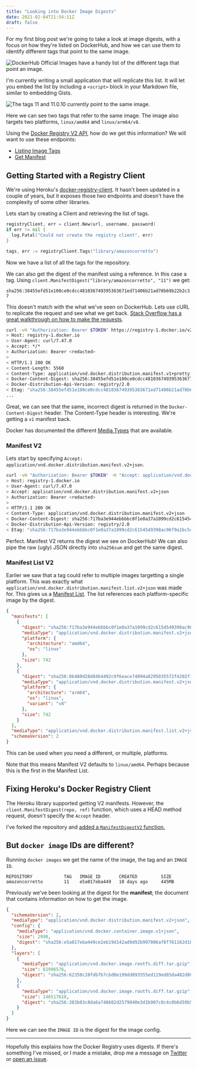 ```yaml
---
title: "Looking into Docker Image Digests"
date: 2021-02-04T21:54:11Z
draft: false
---
```


For my first blog post we're going to take a look at image digests, 
with a focus on how they're listed on DockerHub, and how we can use 
them to identify different tags that point to the same image.

![](/images/docker-registry-digests/docker-hub-supported-tag-list.png
"DockerHub Official Images have a handy list of the different tags that point an
image.")

I'm currently writing a small application that will replicate this
list. It will let you embed the list by including a
`<script>` block in your Markdown file, similar to embedding Gists.

![](/images/docker-registry-digests/docker-hub-digests.png
"The tags 11 and 11.0.10 currently point to the same image.")

Here we can see two tags that refer to the same image. The image also
targets two platforms, `linux/amd64` and `linux/arm64/v8`.

Using the [Docker Registry V2 API](https://docs.docker.com/registry/spec/api/), how do we
get this information? We will want to use these endpoints:

- [Listing Image Tags](https://docs.docker.com/registry/spec/api/#listing-image-tags)
- [Get Manifest](https://docs.docker.com/registry/spec/api/#manifest)

## Getting Started with a Registry Client

We're using Heroku's [docker-registry-client](https://github.com/heroku/docker-registry-client).
It hasn't been updated in a couple of years, but it exposes those two endpoints and
doesn't have the complexity of some other libraries.

Lets start by creating a Client and retrieving the list of tags.

```go
registryClient, err = client.New(url, username, password)
if err != nil {
  log.Fatal("Could not create the registry client", err)
}

tags, err := registryClient.Tags("library/amazoncorretto")
```

Now we have a list of all the tags for the repository.

We can also get the digest of the manifest using a reference.
In this case a tag.
Using `client.ManifestDigest("library/amazoncorretto", "11")` we get:

`sha256:38455efd51e100ce0cdcc481036749395363671ed71406b21ad78b69b22b2c37`

This doesn't match with the what we've seen on DockerHub. 
Lets use cURL to replicate the request and see what we get
back. 
[Stack Overflow has a great walkthrough on how to make the requests](https://stackoverflow.com/questions/57316115/get-manifest-of-a-public-docker-image-hosted-on-docker-hub-using-the-docker-regi). 


```bash
curl -vH "Authorization: Bearer $TOKEN" https://registry-1.docker.io/v2/library/amazoncorretto/manifests/11
> Host: registry-1.docker.io
> User-Agent: curl/7.47.0
> Accept: */*
> Authorization: Bearer <redacted>
>
< HTTP/1.1 200 OK
< Content-Length: 5560
< Content-Type: application/vnd.docker.distribution.manifest.v1+prettyjws
< Docker-Content-Digest: sha256:38455efd51e100ce0cdcc481036749395363671ed71406b21ad78b69b22b2c37
< Docker-Distribution-Api-Version: registry/2.0
< Etag: "sha256:38455efd51e100ce0cdcc481036749395363671ed71406b21ad78b69b22b2c37"
...
```

Great, we can see that the same, incorrect digest is returned in the `Docker-Content-Digest` header.
The Content-Type header is interesting. We're getting a `v1` manifest back.

Docker has documented the different [Media Types](https://github.com/distribution/distribution/blob/main/docs/spec/manifest-v2-2.md)
that are available.

### Manifest V2

Lets start by specifying `Accept: application/vnd.docker.distribution.manifest.v2+json`.

```bash
curl -vH "Authorization: Bearer $TOKEN" -H "Accept: application/vnd.docker.distribution.manifest.v2+json" https://registry-1.docker.io/v2/library/amazoncorretto/manifests/11
> Host: registry-1.docker.io
> User-Agent: curl/7.47.0
> Accept: application/vnd.docker.distribution.manifest.v2+json
> Authorization: Bearer <redacted>
>
< HTTP/1.1 200 OK
< Content-Type: application/vnd.docker.distribution.manifest.v2+json
< Docker-Content-Digest: sha256:717ba3e944ebbbbc0f1e0a37a1099cd2c6154549398ac96f9a1bc5c47ee18d7a
< Docker-Distribution-Api-Version: registry/2.0
< Etag: "sha256:717ba3e944ebbbbc0f1e0a37a1099cd2c6154549398ac96f9a1bc5c47ee18d7a"
```

Perfect. Manifest V2 returns the digest we see on DockerHub!
We can also pipe the raw (ugly) JSON directly into `sha256sum` and get the same digest.

### Manifest List V2

Earlier we saw that a tag could refer to multiple images targetting a single platform.
This was exactly what `application/vnd.docker.distribution.manifest.list.v2+json` was
made for. This gives us a
[Manifest List](https://github.com/distribution/distribution/blob/main/docs/spec/manifest-v2-2.md#manifest-list).
The list references each platform-specific image by the digest.

```json
{
  "manifests": [
    {
      "digest": "sha256:717ba3e944ebbbbc0f1e0a37a1099cd2c6154549398ac96f9a1bc5c47ee18d7a",
      "mediaType": "application/vnd.docker.distribution.manifest.v2+json",
      "platform": {
        "architecture": "amd64",
        "os": "linux"
      },
      "size": 742
    },
    {
      "digest": "sha256:0b480d28d84b4492c9f6eace74094a8295035572f4202f15b10ce1c144d67a13",
      "mediaType": "application/vnd.docker.distribution.manifest.v2+json",
      "platform": {
        "architecture": "arm64",
        "os": "linux",
        "variant": "v8"
      },
      "size": 742
    }
  ],
  "mediaType": "application/vnd.docker.distribution.manifest.list.v2+json",
  "schemaVersion": 2
}
```

This can be used when you need a different, or multiple, platforms.

Note that this means Manifest V2 defaults to `linux/amd64`. Perhaps
because this is the first in the Manifest List.

## Fixing Heroku's Docker Registry Client

The Heroku library supported getting V2 manifests. However, the
`client.ManifestDigest(repo, ref)` function, which uses a HEAD method
request, doesn't specify the `Accept` header.

I've forked the repository and 
[added a `ManifestDigestV2` function.](https://github.com/labooner/docker-registry-client/commit/494060f4a50626a54e3de0e1799870968c1e6a6d)

## But `docker image` IDs are different?

Running `docker images` we get the name of the image, the tag and an `IMAGE ID`.

```
REPOSITORY            TAG   IMAGE ID       CREATED         SIZE
amazoncorretto        11    e5a017eba449   10 days ago     445MB
```

Previously we've been looking at the digest for the **manifest**; the document that
contains information on how to get the image.

```json
{
  "schemaVersion": 2,
  "mediaType": "application/vnd.docker.distribution.manifest.v2+json",
  "config": {
    "mediaType": "application/vnd.docker.container.image.v1+json",
    "size": 2990,
    "digest": "sha256:e5a017eba449ce2eb19d142ad9d92b997006af8f761162d189ed384b4e6f4a63"
  },
  "layers": [
    {
      "mediaType": "application/vnd.docker.image.rootfs.diff.tar.gzip",
      "size": 61996576,
      "digest": "sha256:62350c28fdb7b7cbd0e199dd893555ed129ed85da482d882b1eeb574988ea7d6"
    },
    {
      "mediaType": "application/vnd.docker.image.rootfs.diff.tar.gzip",
      "size": 146517618,
      "digest": "sha256:383b03c8da6a748602d2579040e3d1b907c0c4c0b6d59b586e8e41c342acace6"
    }
  ]
}
```

Here we can see the `IMAGE ID` is the digest for the image config.

----

Hopefully this explains how the Docker Registry uses digests.
If there's something I've missed, or I made a mistake,
drop me a message on [Twitter](https://twitter.com/lewisaboon) 
or [open an issue](https://github.com/labooner/blog.labooner.com/issues).
